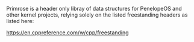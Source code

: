 Primrose is a header only libray of data structures for PenelopeOS and other kernel projects, 
relying solely on the listed freestanding headers as listed here:

https://en.cppreference.com/w/cpp/freestanding
